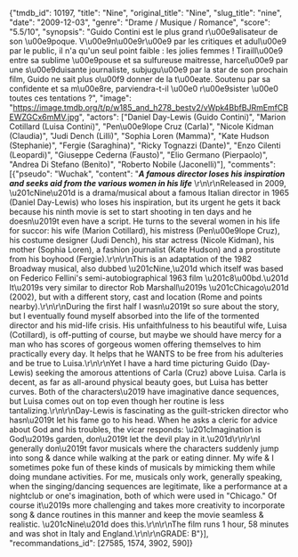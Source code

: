 {"tmdb_id": 10197, "title": "Nine", "original_title": "Nine", "slug_title": "nine", "date": "2009-12-03", "genre": "Drame / Musique / Romance", "score": "5.5/10", "synopsis": "Guido Contini est le plus grand r\u00e9alisateur de son \u00e9poque. V\u00e9n\u00e9r\u00e9 par les critiques et adul\u00e9 par le public, il n'a qu'un seul point faible : les jolies femmes ! Tiraill\u00e9 entre sa sublime \u00e9pouse et sa sulfureuse maitresse, harcel\u00e9 par une s\u00e9duisante journaliste, subjugu\u00e9 par la star de son prochain film, Guido ne sait plus o\u00f9 donner de la t\u00eate. Soutenu par sa confidente et sa m\u00e8re, parviendra-t-il \u00e0 r\u00e9sister \u00e0 toutes ces tentations ?", "image": "https://image.tmdb.org/t/p/w185_and_h278_bestv2/vWpk4BbfBJRmEmfCBEWZGCx6mMV.jpg", "actors": ["Daniel Day-Lewis (Guido Contini)", "Marion Cotillard (Luisa Contini)", "Pen\u00e9lope Cruz (Carla)", "Nicole Kidman (Claudia)", "Judi Dench (Lilli)", "Sophia Loren (Mamma)", "Kate Hudson (Stephanie)", "Fergie (Saraghina)", "Ricky Tognazzi (Dante)", "Enzo Cilenti (Leopardi)", "Giuseppe Cederna (Fausto)", "Elio Germano (Pierpaolo)", "Andrea Di Stefano (Benito)", "Roberto Nobile (Jaconelli)"], "comments": [{"pseudo": "Wuchak", "content": "***A famous director loses his inspiration and seeks aid from the various women in his life*** \r\n\r\nReleased in 2009, \u201cNine\u201d is a drama/musical about a famous Italian director in 1965 (Daniel Day-Lewis) who loses his inspiration, but its urgent he gets it back because his ninth movie is set to start shooting in ten days and he doesn\u2019t even have a script. He turns to the several women in his life for succor: his wife (Marion Cotillard), his mistress (Pen\u00e9lope Cruz), his costume designer (Judi Dench), his star actress (Nicole Kidman), his mother (Sophia Loren), a fashion journalist (Kate Hudson) and a prostitute from his boyhood (Fergie).\r\n\r\nThis is an adaptation of the 1982 Broadway musical, also dubbed \u201cNine,\u201d which itself was based on Federico Fellini's semi-autobiographical 1963 film \u201c8\u00bd.\u201d It\u2019s very similar to director Rob Marshall\u2019s \u201cChicago\u201d (2002), but with a different story, cast and location (Rome and points nearby).\r\n\r\nDuring the first half I wasn\u2019t so sure about the story, but I eventually found myself absorbed into the life of the tormented director and his mid-life crisis. His unfaithfulness to his beautiful wife, Luisa (Cotillard), is off-putting of course, but maybe we should have mercy for a man who has scores of gorgeous women offering themselves to him practically every day. It helps that he WANTS to be free from his adulteries and be true to Luisa.\r\n\r\nYet I have a hard time picturing Guido (Day-Lewis) seeking the amorous attentions of Carla (Cruz) above Luisa. Carla is decent, as far as all-around physical beauty goes, but Luisa has better curves. Both of the characters\u2019 have imaginative dance sequences, but Luisa comes out on top even though her routine is less tantalizing.\r\n\r\nDay-Lewis is fascinating as the guilt-stricken director who hasn\u2019t let his fame go to his head. When he asks a cleric for advice about God and his troubles, the vicar responds: \u201cImagination is God\u2019s garden, don\u2019t let the devil play in it.\u201d\r\n\r\nI generally don\u2019t favor musicals where the characters suddenly jump into song & dance while walking at the park or eating dinner. My wife & I sometimes poke fun of these kinds of musicals by mimicking them while doing mundane activities. For me, musicals only work, generally speaking, when the singing/dancing sequences are legitimate, like a performance at a nightclub or one's imagination, both of which were used in \"Chicago.\" Of course it\u2019s more challenging and takes more creativity to incorporate song & dance routines in this manner and keep the movie seamless & realistic. \u201cNine\u201d does this.\r\n\r\nThe film runs 1 hour, 58 minutes and was shot in Italy and England.\r\n\r\nGRADE: B"}], "recommandations_id": [27585, 1574, 3902, 590]}